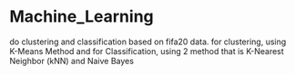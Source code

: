 # Machine_Learning
do clustering and classification based on fifa20 data.
for clustering, using K-Means Method and for Classification, using 2 method that is K-Nearest Neighbor (kNN) and Naive Bayes

